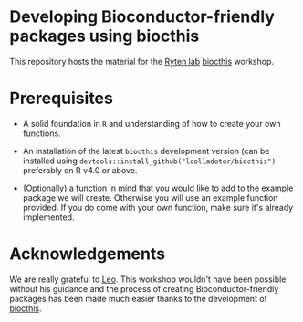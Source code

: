 # Developing Bioconductor-friendly packages using biocthis

This repository hosts the material for the [Ryten lab](https://rytenlab.com/) [biocthis](https://github.com/lcolladotor/biocthis) workshop.

# Prerequisites

-   A solid foundation in `R` and understanding of how to create your own functions.

-   An installation of the latest `biocthis` development version (can be installed using `devtools::install_github("lcolladotor/biocthis")` preferably on R v4.0 or above.

-   (Optionally) a function in mind that you would like to add to the example package we will create. Otherwise you will use an example function provided. If you do come with your own function, make sure it's already implemented.

# Acknowledgements

We are really grateful to [Leo](http://lcolladotor.github.io/). This workshop wouldn't have been possible without his guidance and the process of creating Bioconductor-friendly packages has been made much easier thanks to the development of [biocthis](https://github.com/lcolladotor/biocthis).
